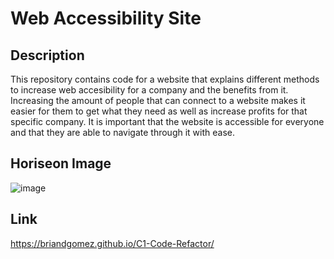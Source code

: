 # Web Accessibility Site

## Description
This repository contains code for a website that explains different methods to increase web accesibility for a company and the benefits from it. Increasing the amount of people that can connect to a website makes it easier for them to get what they need as well as increase profits for that specific company. It is important that the website is accessible for everyone and that they are able to navigate through it with ease. 

## Horiseon Image 
![image](https://user-images.githubusercontent.com/69539559/131200360-44e51cad-0f3c-43a8-923b-4609ba9de44d.png)

## Link
https://briandgomez.github.io/C1-Code-Refactor/

